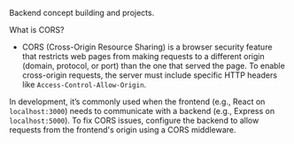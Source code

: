 Backend concept building and projects.

What is CORS?
- CORS (Cross-Origin Resource Sharing) is a browser security feature that restricts web pages from making requests to a different origin (domain, protocol, or port) than the one that served the page. To enable cross-origin requests, the server must include specific HTTP headers like `Access-Control-Allow-Origin`.

In development, it’s commonly used when the frontend (e.g., React on `localhost:3000`) needs to communicate with a backend (e.g., Express on `localhost:5000`). To fix CORS issues, configure the backend to allow requests from the frontend's origin using a CORS middleware.
